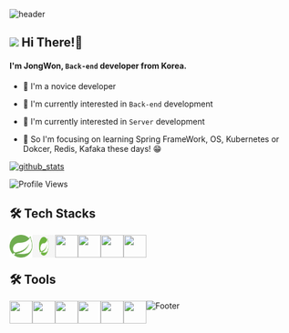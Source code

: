 

![header](https://capsule-render.vercel.app/api?type=waving&color=timeAuto&height=240&section=header&text=Jong%20Won%20&fontSize=90&fontColor=FFFFFF&animation=twinkling)

## <img src="https://user-images.githubusercontent.com/76584961/216099537-e1b5f736-96a4-4dee-94f3-5f040a105cfa.gif" style="height: 30px"/> Hi There!👋
#### I'm JongWon, <code>Back-end</code> developer from Korea.

- 🌱 I'm a novice developer 

- 🤔 I'm currently interested in <code>Back-end</code> development
- 🤔 I'm currently interested in <code>Server</code> development

- 🔭 So I'm focusing on learning Spring FrameWork, OS, Kubernetes or Dokcer, Redis, Kafaka these days! 😁


[![github_stats](https://github-readme-stats.vercel.app/api?username=LJW22222&show_icons=true&hide_border=true)](https://github.com/EunsuSeo01)


<!-- [![Top Langs](https://github-readme-stats.vercel.app/api/top-langs/?username=Duxpiex&langs_count=8&title_color=eb1f6a&icon_color=e28905&text_color=999999&bg_color=27282200)](https://github.com/Duxpiex) -->

<!-- [![willianrod's wakatime stats](https://github-readme-stats.vercel.app/api/wakatime?username=willianrod)](https://github.com/anuraghazra/github-readme-stats) -->

<!--START_SECTION:waka-->
![Profile Views](http://img.shields.io/badge/Profile%20Views-346-blue)

<h2> 🛠 Tech Stacks</h2>
<a href="#" target="_blank"><img src="https://github.com/LJW22222/LJW22222/blob/main/image/spring-svgrepo-com.svg" width="40" height="40" align="left"/></a>
<a href="#" target="_blank"><img src="https://github.com/LJW22222/LJW22222/blob/main/image/spring_boot_icon.png" width="40" height="40" align="left"/></a>
<a href="#" target="_blank"><img src="https://github.com/LJW22222/LJW22222/blob/main/img/css-3.svg" width="40" height="40" align="left"/></a>
<a href="#" target="_blank"><img src="https://github.com/LJW22222/LJW22222/blob/main/img/javascript.svg" width="40" height="40" align="left"/></a>
<a href="#" target="_blank"><img src="https://github.com/LJW22222/LJW22222/blob/main/img/react.svg" width="40" height="40" align="left"/></a>
<a href="#" target="_blank"><img src="https://github.com/LJW22222/LJW22222/blob/main/img/mysql.svg" width="40" height="40" align="left"/></a>
<br>
<br>
<h2> 🛠 Tools</h2>

<img src="https://github.com/LJW22222/LJW22222/blob/main/img/intellij-idea.svg" width="40" height="40" align="left"/>
<img src="https://github.com/LJW22222/LJW22222/blob/main/img/datagrip.svg" width="40" height="40" align="left"/>
<img src="https://github.com/LJW22222/LJW22222/blob/main/img/rider.svg" width="40" height="40" align="left"/>
<a href="#" target="_blank"><img src="https://github.com/LJW22222/LJW22222/blob/main/img/adobe-photoshop.svg" width="40" height="40" align="left"/></a>
<a href="#" target="_blank"><img src="https://github.com/LJW22222/LJW22222/blob/main/img/adobe-illustrator.svg" width="40" height="40" align="left"/></a>
<a href="#" target="_blank"><img src="https://github.com/LJW22222/LJW22222/blob/main/img/adobe-xd.svg" width="40" height="40" align="left"/></a>


![Footer](https://capsule-render.vercel.app/api?type=waving&color=timeAuto&height=200&section=footer)



<!--
**Duxpiex/Duxpiex** is a ✨ _special_ ✨ repository because its `README.md` (this file) appears on your GitHub profile.

Here are some ideas to get you started:

- 🔭 I’m currently working on ...
- 🌱 I’m currently learning ...
- 👯 I’m looking to collaborate on ...
- 🤔 I’m looking for help with ...
- 💬 Ask me about ...
- 📫 How to reach me: ...
- 😄 Pronouns: ...
- ⚡ Fun fact: ...
-->

